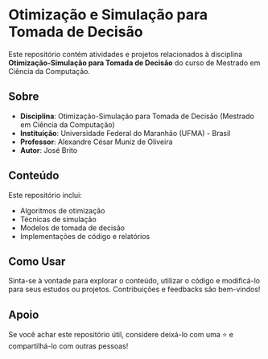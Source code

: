 # Otimização e Simulação para Tomada de Decisão

Este repositório contém atividades e projetos relacionados à disciplina **Otimização-Simulação para Tomada de Decisão** do curso de Mestrado em Ciência da Computação.

## Sobre

* **Disciplina**: Otimização-Simulação para Tomada de Decisão (Mestrado em Ciência da Computação)
* **Instituição**: Universidade Federal do Maranhão (UFMA) - Brasil
* **Professor**: Alexandre César Muniz de Oliveira
* **Autor**: José Brito

## Conteúdo

Este repositório inclui:

* Algoritmos de otimização
* Técnicas de simulação
* Modelos de tomada de decisão
* Implementações de código e relatórios

## Como Usar

Sinta-se à vontade para explorar o conteúdo, utilizar o código e modificá-lo para seus estudos ou projetos. Contribuições e feedbacks são bem-vindos!

## Apoio

Se você achar este repositório útil, considere deixá-lo com uma ⭐ e compartilhá-lo com outras pessoas!
